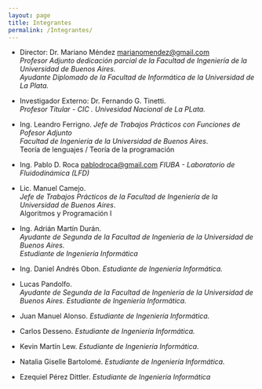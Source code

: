 ```yaml
---
layout: page
title: Integrantes
permalink: /Integrantes/
---
```

* Director: Dr. Mariano Méndez <marianomendez@gmail.com>   
  _Profesor Adjunto dedicación parcial de la Facultad de Ingeniería de la Universidad de Buenos Aires._     
  _Ayudante Diplomado de la Facultad de Informática de la Universidad de La Plata._  

* Investigador Externo: Dr. Fernando G. Tinetti.  
  _Profesor Titular - CIC . Univesidad Nacional de La PLata._   

* Ing. Leandro Ferrigno.
  _Jefe de Trabajos Prácticos con Funciones de Pofesor Adjunto_  
  _Facultad de Ingeniería de la Universidad de Buenos Aires_.   
  Teoría de lenguajes / Teoría de la programación   

* Ing. Pablo D. Roca <pablodroca@gmail.com> 
  _FIUBA - Laboratorio de Fluidodinámica (LFD)_  

* Lic. Manuel Camejo.  
  _Jefe de Trabajos Prácticos de la Facultad de Ingeniería de la Universidad de Buenos Aires_.   
  Algoritmos y Programación I

* Ing. Adrián Martín Durán.  
  _Ayudante de Segunda de la Facultad de Ingeniería de la Universidad de Buenos Aires._  
  _Estudiante de Ingeniería Informática_  

* Ing. Daniel Andrés Obon. _Estudiante de Ingeniería Informática._  

*  Lucas Pandolfo.  
  _Ayudante de Segunda de la Facultad de Ingeniería de la Universidad de Buenos Aires._
  _Estudiante de Ingeniería Informática._   

* Juan Manuel Alonso. _Estudiante de Ingeniería Informática._   

* Carlos Desseno. _Estudiante de Ingeniería Informática._   

* Kevin Martín Lew. _Estudiante de Ingeniería Informática._   

* Natalia Giselle Bartolomé. _Estudiante de Ingeniería Informática._   

* Ezequiel Pérez Dittler.
  _Estudiante de Ingeniería Informática_  
